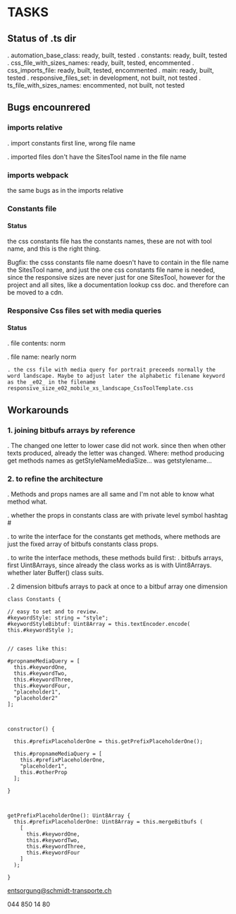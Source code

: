 # TASKS

## Status of .ts dir

. automation_base_class:      ready, built, tested
. constants:                  ready, built, tested
. css_file_with_sizes_names:  ready, built, tested, encommented
. css_imports_file:           ready, built, tested, encommented
. main:                       ready, built, tested
. responsive_files_set:       in development, not built, not tested
. ts_file_with_sizes_names:   encommented, not built, not tested


## Bugs encounrered

### imports relative

. import constants first line, wrong file name

. imported files don't have the SitesTool name in the file name

### imports webpack

  the same bugs as in the imports relative

### Constants file

#### Status

the css constants file has the constants names, these are not with tool name, and this is the right thing.

Bugfix: the csss constants file name doesn't have to contain in the file name the SitesTool name,
and just the one css constants file name is needed,
since the responsive sizes are never just for one SitesTool,
however for the project and all sites, like a documentation lookup css doc.
and therefore can be moved to a cdn.


### Responsive Css files set with media queries

#### Status

. file contents: norm

. file name: nearly norm

    . the css file with media query for portrait preceeds normally the word landscape. Maybe to adjust later the alphabetic filename keyword as the _e02_ in the filename responsive_size_e02_mobile_xs_landscape_CssToolTemplate.css











## Workarounds

### 1. joining bitbufs arrays by reference

. The changed one letter to lower case did not work. since then when other texts produced, already the letter was changed.
          Where: method producing get methods names as getStyleNameMediaSize... was getstylename...





### 2. to refine the architecture

. Methods and props names are all same and I'm not able to know what method what.

. whether the props in constants class are with private level symbol hashtag #

. to write the interface for the constants get methods, where methods are just the fixed array of bitbufs constants class props.

. to write the interface methods, these methods build first:
  . bitbufs arrays, first Uint8Arrays, since already the class works as is with Uint8Arrays. whether later Buffer() class suits.


. 2 dimension bitbufs arrays to pack at once to a bitbuf array one dimension



```
class Constants {

// easy to set and to review.
#keywordStyle: string = "style";
#keywordStyleBibtuf: Uint8Array = this.textEncoder.encode( this.#keywordStyle );


// cases like this:

#propnameMediaQuery = [
  this.#keywordOne,
  this.#keywordTwo,
  this.#keywordThree,
  this.#keywordFour,
  "placeholder1",
  "placeholder2"
];



constructor() {

  this.#prefixPlaceholderOne = this.getPrefixPlaceholderOne();

  this.#propnameMediaQuery = [
    this.#prefixPlaceholderOne,
    "placeholder1",
    this.#otherProp
  ];

}



getPrefixPlaceholderOne(): Uint8Array {
  this.#prefixPlaceholderOne: Uint8Array = this.mergeBitbufs (
    [
      this.#keywordOne,
      this.#keywordTwo,
      this.#keywordThree,
      this.#keywordFour
    ]
  );

}

```


entsorgung@schmidt-transporte.ch



044 850 14 80





